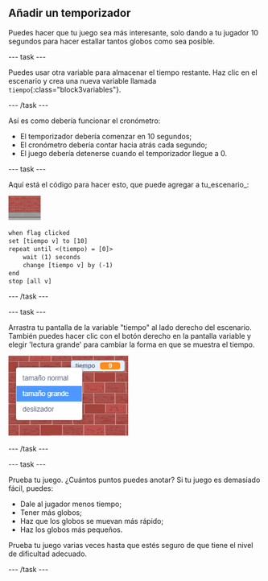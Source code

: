 ## Añadir un temporizador

Puedes hacer que tu juego sea más interesante, solo dando a tu jugador 10 segundos para hacer estallar tantos globos como sea posible.

--- task ---

Puedes usar otra variable para almacenar el tiempo restante. Haz clic en el escenario y crea una nueva variable llamada `tiempo`{:class="block3variables"}.

--- /task ---

Así es como debería funcionar el cronómetro:

+ El temporizador debería comenzar en 10 segundos;
+ El cronómetro debería contar hacia atrás cada segundo;
+ El juego debería detenerse cuando el temporizador llegue a 0.

--- task ---

Aquí está el código para hacer esto, que puede agregar a tu_escenario_:

![objeto globo](images/stage-sprite.png)

```blocks3
when flag clicked
set [tiempo v] to [10]
repeat until <(tiempo) = [0]>
    wait (1) seconds
    change [tiempo v] by (-1)
end
stop [all v]
```

--- /task ---

--- task ---

Arrastra tu pantalla de la variable "tiempo" al lado derecho del escenario. También puedes hacer clic con el botón derecho en la pantalla variable y elegir 'lectura grande' para cambiar la forma en que se muestra el tiempo.

![captura de pantalla](images/balloons-readout.png)

--- /task ---

--- task ---

Prueba tu juego. ¿Cuántos puntos puedes anotar? Si tu juego es demasiado fácil, puedes:

+ Dale al jugador menos tiempo;
+ Tener más globos;
+ Haz que los globos se muevan más rápido;
+ Haz los globos más pequeños.

Prueba tu juego varias veces hasta que estés seguro de que tiene el nivel de dificultad adecuado.

--- /task ---

